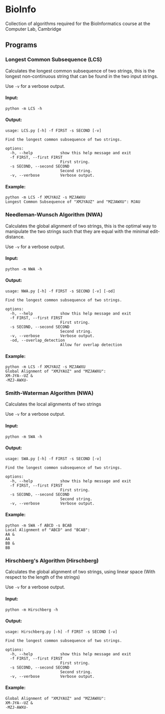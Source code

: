 # BioInfo
Collection of algorithms required for the BioInformatics course at the Computer Lab, Cambridge

## Programs
### Longest Common Subsequence (LCS)
Calculates the longest common subsequence of two strings, this is the longest non-continuous string that can be found in the two input strings.

Use `-v` for a verbose output.
#### Input:
```
python -m LCS -h
```
#### Output:
```
usage: LCS.py [-h] -f FIRST -s SECOND [-v]

Find the longest common subsequence of two strings.

options:
  -h, --help            show this help message and exit
  -f FIRST, --first FIRST
                        First string.
  -s SECOND, --second SECOND
                        Second string.
  -v, --verbose         Verbose output.
```
#### Example:
```
python -m LCS -f XMJYAUZ -s MZJAWXU
Longest Common Subsequence of "XMJYAUZ" and "MZJAWXU": MJAU
```

### Needleman-Wunsch Algorithm (NWA)
Calculates the global alignment of two strings, this is the optimal way to manipulate the two strings such that they are equal with the minimal edit-distance.

Use `-v` for a verbose output.
#### Input:
```
python -m NWA -h
```
#### Output:
```
usage: NWA.py [-h] -f FIRST -s SECOND [-v] [-od]

Find the longest common subsequence of two strings.

options:
  -h, --help            show this help message and exit
  -f FIRST, --first FIRST
                        First string.
  -s SECOND, --second SECOND
                        Second string.
  -v, --verbose         Verbose output.
  -od, --overlap_detection
                        Allow for overlap detection
```
#### Example:
```
python -m LCS -f XMJYAUZ -s MZJAWXU
Global Alignment of "XMJYAUZ" and "MZJAWXU": 
XM-JYA--UZ &
-MZJ-AWXU-
```

### Smith-Waterman Algorithm (NWA)
Calculates the local alignments of two strings

Use `-v` for a verbose output.
#### Input:
```
python -m SWA -h
```
#### Output:
```
usage: SWA.py [-h] -f FIRST -s SECOND [-v]

Find the longest common subsequence of two strings.

options:
  -h, --help            show this help message and exit
  -f FIRST, --first FIRST
                        First string.
  -s SECOND, --second SECOND
                        Second string.
  -v, --verbose         Verbose output.
```
#### Example:
```
python -m SWA -f ABCD -s BCAB 
Local Alignment of "ABCD" and "BCAB":
AA &
AA
BB &
BB
```

### Hirschberg's Algorithm (Hirschberg)
Calculates the global alignment of two strings, using linear space (With respect to the length of the strings)

Use `-v` for a verbose output.
#### Input:
```
python -m Hirschberg -h
```
#### Output:
```
usage: Hirschberg.py [-h] -f FIRST -s SECOND [-v]

Find the longest common subsequence of two strings.

options:
  -h, --help            show this help message and exit
  -f FIRST, --first FIRST
                        First string.
  -s SECOND, --second SECOND
                        Second string.
  -v, --verbose         Verbose output.
```
#### Example:
```
Global Alignment of "XMJYAUZ" and "MZJAWXU":
XM-JYA--UZ &
-MZJ-AWXU-
```